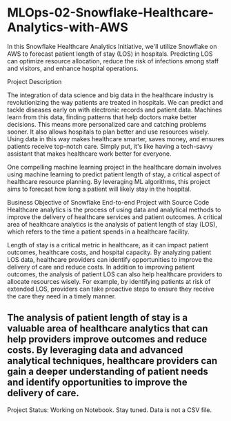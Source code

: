 # MLOps-02-Snowflake-Healthcare-Analytics-with-AWS
In this Snowflake Healthcare Analytics Initiative, we'll utilize Snowflake on AWS to forecast patient length of stay (LOS) in hospitals. Predicting LOS can optimize resource allocation, reduce the risk of infections among staff and visitors, and enhance hospital operations.

Project Description

The integration of data science and big data in the healthcare industry is revolutionizing the way patients are treated in hospitals. We can predict and tackle diseases early on with electronic records and patient data. Machines learn from this data, finding patterns that help doctors make better decisions. This means more personalized care and catching problems sooner. It also allows hospitals to plan better and use resources wisely. Using data in this way makes healthcare smarter, saves money, and ensures patients receive top-notch care. Simply put, it's like having a tech-savvy assistant that makes healthcare work better for everyone.


One compelling machine learning project in the healthcare domain involves using machine learning to predict patient length of stay, a critical aspect of healthcare resource planning. By leveraging ML algorithms, this project aims to forecast how long a patient will likely stay in the hospital.

Business Objective of Snowflake End-to-end Project with Source Code
Healthcare analytics is the process of using data and analytical methods to improve the delivery of healthcare services and patient outcomes. A critical area of healthcare analytics is the analysis of patient length of stay (LOS), which refers to the time a patient spends in a healthcare facility.

Length of stay is a critical metric in healthcare, as it can impact patient outcomes, healthcare costs, and hospital capacity. By analyzing patient LOS data, healthcare providers can identify opportunities to improve the delivery of care and reduce costs. In addition to improving patient outcomes, the analysis of patient LOS can also help healthcare providers to allocate resources wisely. For example, by identifying patients at risk of extended LOS, providers can take proactive steps to ensure they receive the care they need in a timely manner.

The analysis of patient length of stay is a valuable area of healthcare analytics that can help providers improve outcomes and reduce costs. By leveraging data and advanced analytical techniques, healthcare providers can gain a deeper understanding of patient needs and identify opportunities to improve the delivery of care.
------
Project Status: Working on Notebook. Stay tuned.
Data is not a CSV file.



